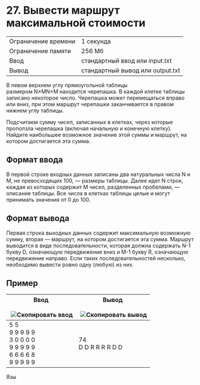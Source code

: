 # 27. Вывести маршрут максимальной стоимости

|   |   |
|---|---|
|Ограничение времени|1 секунда|
|Ограничение памяти|256 Мб|
|Ввод|стандартный ввод или input.txt|
|Вывод|стандартный вывод или output.txt|

В левом верхнем углу прямоугольной таблицы размером N×MN×M находится черепашка. В каждой клетке таблицы записано некоторое число. Черепашка может перемещаться вправо или вниз, при этом маршрут черепашки заканчивается в правом нижнем углу таблицы.

Подсчитаем сумму чисел, записанных в клетках, через которые проползла черепашка (включая начальную и конечную клетку). Найдите наибольшее возможное значение этой суммы и маршрут, на котором достигается эта сумма.

## Формат ввода

В первой строке входных данных записаны два натуральных числа N и M, не превосходящих 100, — размеры таблицы. Далее идет N строк, каждая из которых содержит M чисел, разделенных пробелами, — описание таблицы. Все числа в клетках таблицы целые и могут принимать значения от 0 до 100.

## Формат вывода

Первая строка выходных данных содержит максимальную возможную сумму, вторая — маршрут, на котором достигается эта сумма. Маршрут выводится в виде последовательности, которая должна содержать N-1 букву D, означающую передвижение вниз и M-1 букву R, означающую передвижение направо. Если таких последовательностей несколько, необходимо вывести ровно одну (любую) из них.

## Пример

|Ввод<br><br> ![Скопировать ввод](https://yastatic.net/lego/_/La6qi18Z8LwgnZdsAr1qy1GwCwo.gif)|Вывод<br><br> ![Скопировать вывод](https://yastatic.net/lego/_/La6qi18Z8LwgnZdsAr1qy1GwCwo.gif)|
|---|---|
|5 5<br>9 9 9 9 9<br>3 0 0 0 0<br>9 9 9 9 9<br>6 6 6 6 8<br>9 9 9 9 9|74<br>D D R R R R D D|

Язы